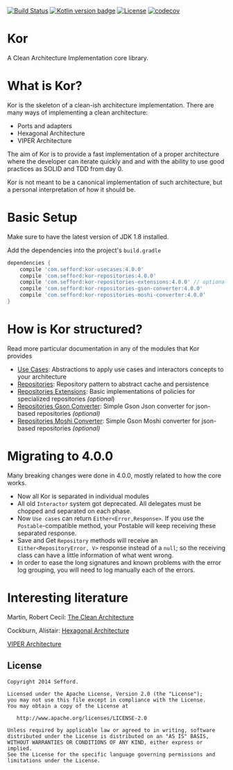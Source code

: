 [![Build Status](https://travis-ci.org/Sefford/kor.svg?branch=master)](https://travis-ci.org/Sefford/kor/)
[![Kotlin version badge](https://img.shields.io/badge/kotlin-1.2.40-blue.svg)](http://kotlinlang.org/)
[![License](https://img.shields.io/badge/License-Apache%202.0-blue.svg)](http://www.apache.org/licenses/LICENSE-2.0)
[![codecov](https://codecov.io/gh/Sefford/kor/branch/master/graph/badge.svg)](https://codecov.io/gh/Sefford/kor)

Kor
===

A Clean Architecture Implementation core library.

What is Kor?
============

Kor is the skeleton of a clean-ish architecture implementation. There are many ways of implementing a clean architecture:

* Ports and adapters
* Hexagonal Architecture
* VIPER Architecture

The aim of Kor is to provide a fast implementation of a proper architecture where the developer can iterate quickly and
and with the ability to use good practices as SOLID and TDD from day 0.

Kor is not meant to be a canonical implementation of such architecture, but a personal interpretation of how it should be.

# Basic Setup

Make sure to have the latest version of JDK 1.8 installed.

Add the dependencies into the project's `build.gradle`

```groovy
dependencies {
    compile 'com.sefford:kor-usecases:4.0.0'
    compile 'com.sefford:kor-repositories:4.0.0'
    compile 'com.sefford:kor-repositories-extensions:4.0.0' // optional 
    compile 'com.sefford:kor-repositories-gson-converter:4.0.0' 
    compile 'com.sefford:kor-repositories-moshi-converter:4.0.0'
}
```
How is Kor structured?
======================
Read more particular documentation in any of the modules that Kor provides

- [Use Cases](https://github.com/Sefford/kor/tree/master/modules/kor-usecases): Abstractions to apply use cases and interactors concepts to your architecture
- [Repositories](https://github.com/Sefford/kor/tree/master/modules/kor-repositories): Repository pattern to abstract cache and persistence 
- [Repositories Extensions](https://github.com/Sefford/kor/tree/master/modules/kor-repositories-extensions): Basic implementations of policies for specialized repositories _(optional_)
- [Repositories Gson Converter](https://github.com/Sefford/kor/tree/master/modules/kor-repositories-gson-converter): Simple Gson Json converter for json-based repositories _(optional)_ 
- [Repositories Moshi Converter](https://github.com/Sefford/kor/tree/master/modules/kor-repositories-moshi-converter): Simple Gson Moshi converter for json-based repositories _(optional)_ 

Migrating to 4.0.0
======================

Many breaking changes were done in 4.0.0, mostly related to how the core works.

- Now all Kor is separated in individual modules
- All old `Interactor` system got deprecated. All delegates must be chopped and separated on each phase.
- Now `Use cases` can return `Either<Error,Response>`. If you use the `Postable`-compatible method, your Postable
will keep receiving these separated response.
- Save and Get `Repository` methods will receive an `Either<RepositoryError, V>` response instead of a `null`; so the
receiving class can have a little information of what went wrong.
- In order to ease the long signatures and known problems with the error log grouping, you will need to log manually each
of the errors.

Interesting literature
======================

Martin, Robert Cecil: [The Clean Architecture](http://blog.8thlight.com/uncle-bob/2012/08/13/the-clean-architecture.html)

Cockburn, Alistair: [Hexagonal Architecture](http://alistair.cockburn.us/Hexagonal+architecture)

[VIPER Architecture](http://mutualmobile.github.io/blog/2013/12/04/viper-introduction/)

License
-------
    Copyright 2014 Sefford.

    Licensed under the Apache License, Version 2.0 (the "License");
    you may not use this file except in compliance with the License.
    You may obtain a copy of the License at

       http://www.apache.org/licenses/LICENSE-2.0

    Unless required by applicable law or agreed to in writing, software
    distributed under the License is distributed on an "AS IS" BASIS,
    WITHOUT WARRANTIES OR CONDITIONS OF ANY KIND, either express or implied.
    See the License for the specific language governing permissions and
    limitations under the License.



